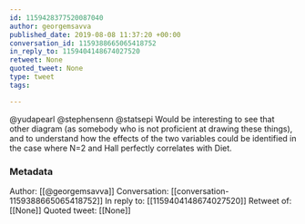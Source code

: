 ```yaml
---
id: 1159428377520087040
author: georgemsavva
published_date: 2019-08-08 11:37:20 +00:00
conversation_id: 1159388665065418752
in_reply_to: 1159404148674027520
retweet: None
quoted_tweet: None
type: tweet
tags:

---
```


@yudapearl @stephensenn @statsepi Would be interesting to see that other diagram (as somebody who is not proficient at drawing these things), and to understand how the effects of the two variables could be identified in the case where N=2 and Hall perfectly correlates with Diet.

### Metadata

Author: [[@georgemsavva]]
Conversation: [[conversation-1159388665065418752]]
In reply to: [[1159404148674027520]]
Retweet of: [[None]]
Quoted tweet: [[None]]
